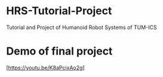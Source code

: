 # HRS-Tutorial-Project
Tutorial and Project of Humanoid Robot Systems of TUM-ICS

# Demo of final project
[https://youtu.be/K8aPcixAo2g]
